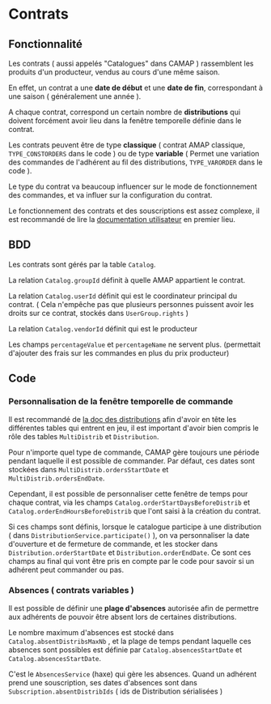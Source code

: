 # Contrats

## Fonctionnalité

Les contrats ( aussi appelés "Catalogues" dans CAMAP ) rassemblent les produits d'un producteur, vendus au cours d'une même saison.

En effet, un contrat a une **date de début** et une **date de fin**, correspondant à une saison ( généralement une année ).

A chaque contrat, correspond un certain nombre de **distributions** qui doivent forcément avoir lieu dans la fenêtre temporelle définie dans le contrat.

Les contrats peuvent être de type **classique** ( contrat AMAP classique, `TYPE_CONSTORDERS` dans le code ) ou de type **variable** ( Permet une variation des commandes de l'adhérent au fil des distributions, `TYPE_VARORDER` dans le code ).

Le type du contrat va beaucoup influencer sur le mode de fonctionnement des commandes, et va influer sur la configuration du contrat.

Le fonctionnement des contrats et des souscriptions est assez complexe, il est recommandé de lire la [documentation utilisateur](https://wiki.amap44.org/) en premier lieu.

## BDD

Les contrats sont gérés par la table `Catalog`.

La relation `Catalog.groupId` définit à quelle AMAP appartient le contrat.

La relation `Catalog.userId` définit qui est le coordinateur principal du contrat. ( Cela n'empêche pas que plusieurs personnes puissent avoir les droits sur ce contrat, stockés dans `UserGroup.rights` )

La relation `Catalog.vendorId` définit qui est le producteur

Les champs `percentageValue` et `percentageName` ne servent plus. (permettait d'ajouter des frais sur les commandes en plus du prix producteur)

## Code

### Personnalisation de la fenêtre temporelle de commande

Il est recommandé de [la doc des distributions](./distributions.md) afin d'avoir en tête les différentes tables qui entrent en jeu, il est important d'avoir bien compris le rôle des tables `MultiDistrib` et `Distribution`.

Pour n'importe quel type de commande, CAMAP gère toujours une période pendant laquelle il est possible de commander. Par défaut, ces dates sont stockées dans `MultiDistrib.ordersStartDate` et `MultiDistrib.ordersEndDate`.

Cependant, il est possible de personnaliser cette fenêtre de temps pour chaque contrat, via les champs `Catalog.orderStartDaysBeforeDistrib` et `Catalog.orderEndHoursBeforeDistrib` que l'ont saisi à la création du contrat.

Si ces champs sont définis, lorsque le catalogue participe à une distribution ( dans `DistributionService.participate()` ), on va personnaliser la date d'ouverture et de fermeture de commande, et les stocker dans `Distribution.orderStartDate` et `Distribution.orderEndDate`. Ce sont ces champs au final qui vont être pris en compte par le code pour savoir si un adhérent peut commander ou pas.

### Absences ( contrats variables )

Il est possible de définir une **plage d'absences** autorisée afin de permettre aux adhérents de pouvoir être absent lors de certaines distributions.

Le nombre maximum d'absences est stocké dans `Catalog.absentDistribsMaxNb` , et la plage de temps pendant laquelle ces absences sont possibles est définie par `Catalog.absencesStartDate` et `Catalog.absencesStartDate`.

C'est le `AbsencesService` (haxe) qui gère les absences. Quand un adhérent prend une souscription, ses dates d'absences sont dans `Subscription.absentDistribIds` ( ids de Distribution sérialisées )
